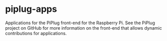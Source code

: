 piplug-apps
===========

Applications for the PiPlug front-end for the Raspberry Pi.  See the PiPlug project on GitHub for more information on the front-end that allows dynamic contributions for applications.
